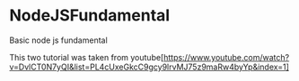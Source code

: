 # NodeJSFundamental

Basic node js fundamental

This two tutorial was taken from youtube[https://www.youtube.com/watch?v=DvlCT0N7yQI&list=PL4cUxeGkcC9gcy9lrvMJ75z9maRw4byYp&index=1]
